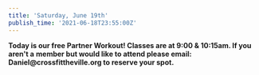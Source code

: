 ```yaml
---
title: 'Saturday, June 19th'
publish_time: '2021-06-18T23:55:00Z'
---
```


**Today is our free Partner Workout! Classes are at 9:00 & 10:15am. If
you aren't a** **member but would like to attend please email:
Daniel\@crossfittheville.org to reserve your spot.**
